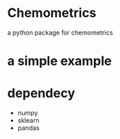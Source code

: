 # Chemometrics
a python package for chemometrics

# a simple example

# dependecy
- numpy
- sklearn
- pandas
